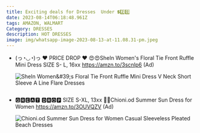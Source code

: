 ```yaml
---
title: Exciting deals for Dresses  Under 💲2️⃣0️⃣
date: 2023-08-14T06:18:48.961Z
tags: AMAZON, WALMART
Category: DRESSES
description: HOT DRESSES
image: img/whatsapp-image-2023-08-13-at-11.08.31-pm.jpeg
---
```

* (っ◔◡◔)っ ♥ PRICE DROP ♥
  😍😍SheIn Women's Floral Tie Front Ruffle Mini Dress
  SIZE S- L, 16xx
  https://amzn.to/3scnlp6
  (Ad)<!--StartFragment-->

  ![SheIn Women\&#39;s Floral Tie Front Ruffle Mini Dress V Neck Short Sleeve A Line Flare Dresses](https://m.media-amazon.com/images/I/81XDGPZwdYL._AC_UY741_.jpg)

  <!--EndFragment-->

  ![]()
* 🅶🆁🅴🅰🆃 🅳🆁🅾🅿
  SIZE S-XL, 13xx
  🌻🌻Chioni.od Summer Sun Dress for Women 
  https://amzn.to/3OUVQZV
  (Ad)<!--StartFragment-->

  ![Chioni.od Summer Sun Dress for Women Casual Sleeveless Pleated Beach Dresses](https://m.media-amazon.com/images/I/61hk0IkHt4L._AC_UX569_.jpg)

  <!--EndFragment-->